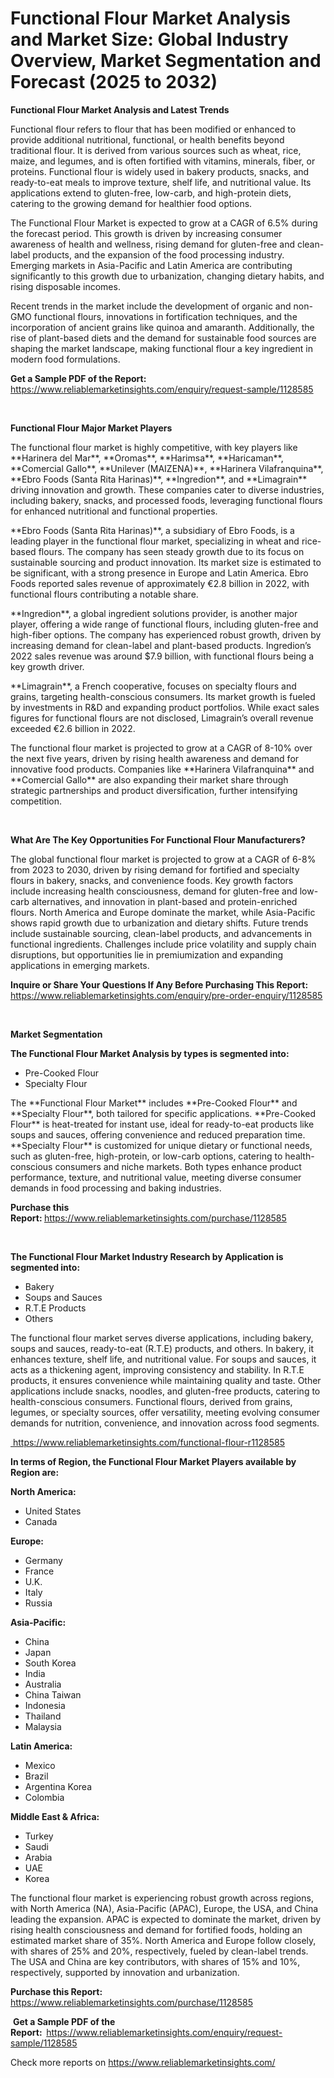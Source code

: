 <p><h1>Functional Flour Market Analysis and Market Size: Global Industry Overview, Market Segmentation and Forecast (2025 to 2032)</h1></p><p><strong>Functional Flour Market Analysis and Latest Trends</strong></p>
<p><p>Functional flour refers to flour that has been modified or enhanced to provide additional nutritional, functional, or health benefits beyond traditional flour. It is derived from various sources such as wheat, rice, maize, and legumes, and is often fortified with vitamins, minerals, fiber, or proteins. Functional flour is widely used in bakery products, snacks, and ready-to-eat meals to improve texture, shelf life, and nutritional value. Its applications extend to gluten-free, low-carb, and high-protein diets, catering to the growing demand for healthier food options.</p><p>The Functional Flour Market is expected to grow at a CAGR of 6.5% during the forecast period. This growth is driven by increasing consumer awareness of health and wellness, rising demand for gluten-free and clean-label products, and the expansion of the food processing industry. Emerging markets in Asia-Pacific and Latin America are contributing significantly to this growth due to urbanization, changing dietary habits, and rising disposable incomes.</p><p>Recent trends in the market include the development of organic and non-GMO functional flours, innovations in fortification techniques, and the incorporation of ancient grains like quinoa and amaranth. Additionally, the rise of plant-based diets and the demand for sustainable food sources are shaping the market landscape, making functional flour a key ingredient in modern food formulations.</p></p>
<p><strong>Get a Sample PDF of the Report:&nbsp;</strong> <a href="https://www.reliablemarketinsights.com/enquiry/request-sample/1128585?utm_campaign=2114&utm_medium=2&utm_source=Github&utm_content=ia&utm_term=24012025&utm_id=functional-flour">https://www.reliablemarketinsights.com/enquiry/request-sample/1128585</a></p>
<p>&nbsp;</p>
<p><strong>Functional Flour Major Market Players</strong></p>
<p><p>The functional flour market is highly competitive, with key players like **Harinera del Mar**, **Oromas**, **Harimsa**, **Haricaman**, **Comercial Gallo**, **Unilever (MAIZENA)**, **Harinera Vilafranquina**, **Ebro Foods (Santa Rita Harinas)**, **Ingredion**, and **Limagrain** driving innovation and growth. These companies cater to diverse industries, including bakery, snacks, and processed foods, leveraging functional flours for enhanced nutritional and functional properties.</p><p>**Ebro Foods (Santa Rita Harinas)**, a subsidiary of Ebro Foods, is a leading player in the functional flour market, specializing in wheat and rice-based flours. The company has seen steady growth due to its focus on sustainable sourcing and product innovation. Its market size is estimated to be significant, with a strong presence in Europe and Latin America. Ebro Foods reported sales revenue of approximately €2.8 billion in 2022, with functional flours contributing a notable share.</p><p>**Ingredion**, a global ingredient solutions provider, is another major player, offering a wide range of functional flours, including gluten-free and high-fiber options. The company has experienced robust growth, driven by increasing demand for clean-label and plant-based products. Ingredion’s 2022 sales revenue was around $7.9 billion, with functional flours being a key growth driver.</p><p>**Limagrain**, a French cooperative, focuses on specialty flours and grains, targeting health-conscious consumers. Its market growth is fueled by investments in R&D and expanding product portfolios. While exact sales figures for functional flours are not disclosed, Limagrain’s overall revenue exceeded €2.6 billion in 2022.</p><p>The functional flour market is projected to grow at a CAGR of 8-10% over the next five years, driven by rising health awareness and demand for innovative food products. Companies like **Harinera Vilafranquina** and **Comercial Gallo** are also expanding their market share through strategic partnerships and product diversification, further intensifying competition.</p></p>
<p>&nbsp;</p>
<p><strong>What Are The Key Opportunities For Functional Flour Manufacturers?</strong></p>
<p><p>The global functional flour market is projected to grow at a CAGR of 6-8% from 2023 to 2030, driven by rising demand for fortified and specialty flours in bakery, snacks, and convenience foods. Key growth factors include increasing health consciousness, demand for gluten-free and low-carb alternatives, and innovation in plant-based and protein-enriched flours. North America and Europe dominate the market, while Asia-Pacific shows rapid growth due to urbanization and dietary shifts. Future trends include sustainable sourcing, clean-label products, and advancements in functional ingredients. Challenges include price volatility and supply chain disruptions, but opportunities lie in premiumization and expanding applications in emerging markets.</p></p>
<p><strong>Inquire or Share Your Questions If Any Before Purchasing This Report:</strong> <a href="https://www.reliablemarketinsights.com/enquiry/pre-order-enquiry/1128585?utm_campaign=2114&utm_medium=2&utm_source=Github&utm_content=ia&utm_term=24012025&utm_id=functional-flour">https://www.reliablemarketinsights.com/enquiry/pre-order-enquiry/1128585</a></p>
<p>&nbsp;</p>
<p><strong>Market Segmentation</strong></p>
<p><strong>The Functional Flour Market Analysis by types is segmented into:</strong></p>
<p><ul><li>Pre-Cooked Flour</li><li>Specialty Flour</li></ul></p>
<p><p>The **Functional Flour Market** includes **Pre-Cooked Flour** and **Specialty Flour**, both tailored for specific applications. **Pre-Cooked Flour** is heat-treated for instant use, ideal for ready-to-eat products like soups and sauces, offering convenience and reduced preparation time. **Specialty Flour** is customized for unique dietary or functional needs, such as gluten-free, high-protein, or low-carb options, catering to health-conscious consumers and niche markets. Both types enhance product performance, texture, and nutritional value, meeting diverse consumer demands in food processing and baking industries.</p></p>
<p><strong>Purchase this Report:&nbsp;</strong><a href="https://www.reliablemarketinsights.com/purchase/1128585?utm_campaign=2114&utm_medium=2&utm_source=Github&utm_content=ia&utm_term=24012025&utm_id=functional-flour">https://www.reliablemarketinsights.com/purchase/1128585</a></p>
<p>&nbsp;</p>
<p><strong>The Functional Flour Market Industry Research by Application is segmented into:</strong></p>
<p><ul><li>Bakery</li><li>Soups and Sauces</li><li>R.T.E Products</li><li>Others</li></ul></p>
<p><p>The functional flour market serves diverse applications, including bakery, soups and sauces, ready-to-eat (R.T.E) products, and others. In bakery, it enhances texture, shelf life, and nutritional value. For soups and sauces, it acts as a thickening agent, improving consistency and stability. In R.T.E products, it ensures convenience while maintaining quality and taste. Other applications include snacks, noodles, and gluten-free products, catering to health-conscious consumers. Functional flours, derived from grains, legumes, or specialty sources, offer versatility, meeting evolving consumer demands for nutrition, convenience, and innovation across food segments.</p></p>
<p><a href="https://www.reliablemarketinsights.com/functional-flour-r1128585?utm_campaign=2114&utm_medium=2&utm_source=Github&utm_content=ia&utm_term=24012025&utm_id=functional-flour">&nbsp;https://www.reliablemarketinsights.com/functional-flour-r1128585</a></p>
<p><strong>In terms of Region, the Functional Flour Market Players available by Region are:</strong></p>
<p>
    <p> <strong> North America: </strong>
        <ul>
            <li>United States</li>
            <li>Canada</li>
        </ul>
        </p> 
    <p> <strong> Europe: </strong>
        <ul>
            <li>Germany</li>
            <li>France</li>
            <li>U.K.</li>
            <li>Italy</li>
            <li>Russia</li>
        </ul>
        </p> 
    <p> <strong> Asia-Pacific: </strong>
        <ul>
            <li>China</li>
            <li>Japan</li>
            <li>South Korea</li>
            <li>India</li>
            <li>Australia</li>
            <li>China Taiwan</li>
            <li>Indonesia</li>
            <li>Thailand</li>
            <li>Malaysia</li>
        </ul>
        </p> 
    <p> <strong> Latin America: </strong>
        <ul>
            <li>Mexico</li>
            <li>Brazil</li>
            <li>Argentina Korea</li>
            <li>Colombia</li>
        </ul>
        </p> 
    <p> <strong> Middle East & Africa: </strong>
        <ul>
            <li>Turkey</li>
            <li>Saudi</li>
            <li>Arabia</li>
            <li>UAE</li>
            <li>Korea</li>
        </ul>
    </p>
    </p>
<p><p>The functional flour market is experiencing robust growth across regions, with North America (NA), Asia-Pacific (APAC), Europe, the USA, and China leading the expansion. APAC is expected to dominate the market, driven by rising health consciousness and demand for fortified foods, holding an estimated market share of 35%. North America and Europe follow closely, with shares of 25% and 20%, respectively, fueled by clean-label trends. The USA and China are key contributors, with shares of 15% and 10%, respectively, supported by innovation and urbanization.</p></p>
<p><strong>Purchase this Report: </strong><a href="https://www.reliablemarketinsights.com/purchase/1128585?utm_campaign=2114&utm_medium=2&utm_source=Github&utm_content=ia&utm_term=24012025&utm_id=functional-flour">https://www.reliablemarketinsights.com/purchase/1128585</a></p>
<p>&nbsp;<strong>Get a Sample PDF of the Report:&nbsp;&nbsp;</strong><a href="https://www.reliablemarketinsights.com/enquiry/request-sample/1128585?utm_campaign=2114&utm_medium=2&utm_source=Github&utm_content=ia&utm_term=24012025&utm_id=functional-flour">https://www.reliablemarketinsights.com/enquiry/request-sample/1128585</a></p>
<p><strong></strong></p>
<p>Check more reports on <a href="https://www.reliablemarketinsights.com/?utm_campaign=2114&utm_medium=2&utm_source=Github&utm_content=ia&utm_term=24012025&utm_id=functional-flour">https://www.reliablemarketinsights.com/</a></p>